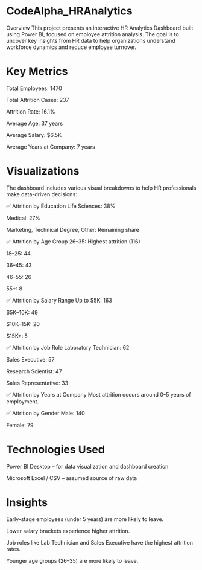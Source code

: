 # CodeAlpha_HRAnalytics
 Overview
This project presents an interactive HR Analytics Dashboard built using Power BI, focused on employee attrition analysis. The goal is to uncover key insights from HR data to help organizations understand workforce dynamics and reduce employee turnover.

#  Key Metrics
Total Employees: 1470

Total Attrition Cases: 237

Attrition Rate: 16.1%

Average Age: 37 years

Average Salary: $6.5K

Average Years at Company: 7 years

# Visualizations
The dashboard includes various visual breakdowns to help HR professionals make data-driven decisions:

✅ Attrition by Education
Life Sciences: 38%

Medical: 27%

Marketing, Technical Degree, Other: Remaining share

✅ Attrition by Age Group
26–35: Highest attrition (116)

18–25: 44

36–45: 43

46–55: 26

55+: 8

✅ Attrition by Salary Range
Up to $5K: 163

$5K–10K: 49

$10K–15K: 20

$15K+: 5

✅ Attrition by Job Role
Laboratory Technician: 62

Sales Executive: 57

Research Scientist: 47

Sales Representative: 33

✅ Attrition by Years at Company
Most attrition occurs around 0–5 years of employment.

✅ Attrition by Gender
Male: 140

Female: 79

# Technologies Used
Power BI Desktop – for data visualization and dashboard creation

Microsoft Excel / CSV – assumed source of raw data

# Insights
Early-stage employees (under 5 years) are more likely to leave.

Lower salary brackets experience higher attrition.

Job roles like Lab Technician and Sales Executive have the highest attrition rates.

Younger age groups (26–35) are more likely to leave.

